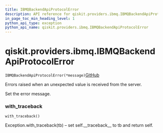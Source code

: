 ```yaml
---
title: IBMQBackendApiProtocolError
description: API reference for qiskit.providers.ibmq.IBMQBackendApiProtocolError
in_page_toc_min_heading_level: 1
python_api_type: exception
python_api_name: qiskit.providers.ibmq.IBMQBackendApiProtocolError
---
```


# qiskit.providers.ibmq.IBMQBackendApiProtocolError

<span id="qiskit.providers.ibmq.IBMQBackendApiProtocolError" />

`IBMQBackendApiProtocolError(*message)`[GitHub](https://github.com/qiskit/qiskit-ibmq-provider/tree/stable/0.12/qiskit/providers/ibmq/exceptions.py "view source code")

Errors raised when an unexpected value is received from the server.

Set the error message.

### with\_traceback

<span id="qiskit.providers.ibmq.IBMQBackendApiProtocolError.with_traceback" />

`with_traceback()`

Exception.with\_traceback(tb) – set self.\_\_traceback\_\_ to tb and return self.

